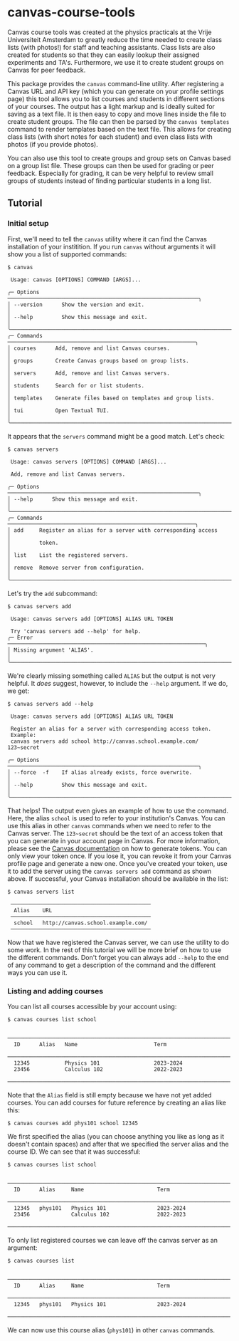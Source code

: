 # canvas-course-tools

Canvas course tools was created at the physics practicals at the Vrije Universiteit Amsterdam to greatly reduce the time needed to create class lists (with photos!) for staff and teaching assistants.
Class lists are also created for students so that they can easily lookup their assigned experiments and TA's.
Furthermore, we use it to create student groups on Canvas for peer feedback.

This package provides the `canvas` command-line utility.
After registering a Canvas URL and API key (which you can generate on your profile settings page) this tool allows you to list courses and students in different sections of your courses.
The output has a light markup and is ideally suited for saving as a text file.
It is then easy to copy and move lines inside the file to create student groups.
The file can then be parsed by the `canvas templates` command to render templates based on the text file.
This allows for creating class lists (with short notes for each student) and even class lists with photos (if you provide photos).

You can also use this tool to create groups and group sets on Canvas based on a group list file.
These groups can then be used for grading or peer feedback.
Especially for grading, it can be very helpful to review small groups of students instead of finding particular students in a long list.


## Tutorial

### Initial setup

First, we'll need to tell the `canvas` utility where it can find the Canvas installation of your institition.
If you run `canvas` without arguments it will show you a list of supported commands:
```console
$ canvas

 Usage: canvas [OPTIONS] COMMAND [ARGS]...

╭─ Options ────────────────────────────────────────────────────────────╮
│ --version      Show the version and exit.                            │
│ --help         Show this message and exit.                           │
╰──────────────────────────────────────────────────────────────────────╯
╭─ Commands ───────────────────────────────────────────────────────────╮
│ courses      Add, remove and list Canvas courses.                    │
│ groups       Create Canvas groups based on group lists.              │
│ servers      Add, remove and list Canvas servers.                    │
│ students     Search for or list students.                            │
│ templates    Generate files based on templates and group lists.      │
│ tui          Open Textual TUI.                                       │
╰──────────────────────────────────────────────────────────────────────╯
```
It appears that the `servers` command might be a good match. Let's check:
```console
$ canvas servers
                                                                        
 Usage: canvas servers [OPTIONS] COMMAND [ARGS]...                      
                                                                        
 Add, remove and list Canvas servers.                                   
                                                                        
╭─ Options ────────────────────────────────────────────────────────────╮
│ --help      Show this message and exit.                              │
╰──────────────────────────────────────────────────────────────────────╯
╭─ Commands ───────────────────────────────────────────────────────────╮
│ add     Register an alias for a server with corresponding access     │
│         token.                                                       │
│ list    List the registered servers.                                 │
│ remove  Remove server from configuration.                            │
╰──────────────────────────────────────────────────────────────────────╯
```
Let's try the `add` subcommand:
```console
$ canvas servers add
                                                                        
 Usage: canvas servers add [OPTIONS] ALIAS URL TOKEN                    
                                                                        
 Try 'canvas servers add --help' for help.                              
╭─ Error ──────────────────────────────────────────────────────────────╮
│ Missing argument 'ALIAS'.                                            │
╰──────────────────────────────────────────────────────────────────────╯
```
We're clearly missing something called `ALIAS` but the output is not very helpful.
It _does_ suggest, however, to include the `--help` argument.
If we do, we get:
```console
$ canvas servers add --help

 Usage: canvas servers add [OPTIONS] ALIAS URL TOKEN

 Register an alias for a server with corresponding access token.
 Example:
 canvas servers add school http://canvas.school.example.com/ 123~secret

╭─ Options ────────────────────────────────────────────────────────────╮
│ --force  -f    If alias already exists, force overwrite.             │
│ --help         Show this message and exit.                           │
╰──────────────────────────────────────────────────────────────────────╯
```
That helps! The output even gives an example of how to use the command.
Here, the alias `school` is used to refer to your institution's Canvas.
You can use this alias in other `canvas` commands when we need to refer to the Canvas server.
The `123~secret` should be the text of an access token that you can generate in your account page in Canvas.
For more information, please see the [Canvas documentation](https://canvas.instructure.com/doc/api/file.oauth.html#manual-token-generation) on how to generate tokens.
You can only view your token once.
If you lose it, you can revoke it from your Canvas profile page and generate a new one.
Once you've created your token, use it to add the server using the `canvas servers add` command as shown above.
If successful, your Canvas installation should be available in the list:
```console
$ canvas servers list

 ────────────────────────────────────────────
  Alias    URL
 ────────────────────────────────────────────
  school   http://canvas.school.example.com/
 ────────────────────────────────────────────
```
Now that we have registered the Canvas server, we can use the utility to do some work.
In the rest of this tutorial we will be more brief on how to use the different commands.
Don't forget you can always add `--help` to the end of any command to get a description of the command and the different ways you can use it.


### Listing and adding courses

You can list all courses accessible by your account using:
```console
$ canvas courses list school

 ────────────────────────────────────────────────────────────────────── 
  ID      Alias   Name                        Term                      
 ────────────────────────────────────────────────────────────────────── 
  12345           Physics 101                 2023-2024                
  23456           Calculus 102                2022-2023                
 ────────────────────────────────────────────────────────────────────── 
```
Note that the `Alias` field is still empty because we have not yet added courses.
You can add courses for future reference by creating an alias like this:
```console
$ canvas courses add phys101 school 12345
```
We first specified the alias (you can choose anything you like as long as it doesn't contain spaces) and after that we specified the server alias and the course ID.
We can see that it was successful:
```console
$ canvas courses list school

 ────────────────────────────────────────────────────────────────────── 
  ID      Alias     Name                       Term                     
 ────────────────────────────────────────────────────────────────────── 
  12345   phys101   Physics 101                2023-2024               
  23456             Calculus 102               2022-2023               
 ────────────────────────────────────────────────────────────────────── 
```
To only list registered courses we can leave off the canvas server as an argument:
```console
$ canvas courses list

 ────────────────────────────────────────────────────────────────────── 
  ID      Alias     Name                       Term                     
 ────────────────────────────────────────────────────────────────────── 
  12345   phys101   Physics 101                2023-2024               
 ────────────────────────────────────────────────────────────────────── 
```
We can now use this course alias (`phys101`) in other `canvas` commands.